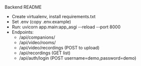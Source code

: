 Backend README

- Create virtualenv, install requirements.txt
- Set .env (copy .env.example)
- Run: uvicorn app.main:app_asgi --reload --port 8000
- Endpoints:
  - /api/companions/
  - /api/video/rooms/
  - /api/video/recordings (POST to upload)
  - /api/recordings (GET list)
  - /api/auth/login (POST username=demo,password=demo)
